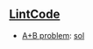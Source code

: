 ## [LintCode](http://lintcode.com/en/)

- [A+B problem](http://lintcode.com/en/problem/a-b-problem/): [sol](./code/a-b-problem.java)
